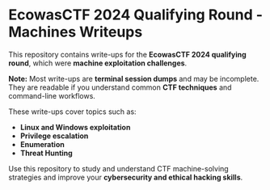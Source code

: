 # EcowasCTF 2024 Qualifying Round - Machines Writeups

This repository contains write-ups for the **EcowasCTF 2024 qualifying round**, which were **machine exploitation challenges**.  

**Note:** Most write-ups are **terminal session dumps** and may be incomplete.  
They are readable if you understand common **CTF techniques** and command-line workflows.  

These write-ups cover topics such as:  
- **Linux and Windows exploitation**  
- **Privilege escalation**  
- **Enumeration**
- **Threat Hunting**  
 

Use this repository to study and understand CTF machine-solving strategies and improve your **cybersecurity and ethical hacking skills**.
